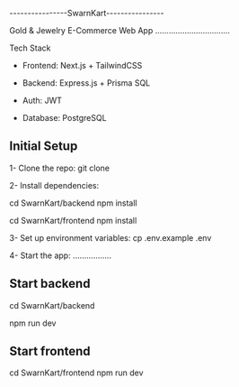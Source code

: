----------------SwarnKart----------------

Gold & Jewelry E-Commerce Web App
.................................

Tech Stack

- Frontend: Next.js + TailwindCSS
- Backend: Express.js + Prisma SQL
- Auth: JWT

- Database: PostgreSQL

## Initial Setup

1- Clone the repo:
git clone <link>

2- Install dependencies:

cd SwarnKart/backend
npm install

cd SwarnKart/frontend
npm install

3- Set up environment variables:
cp .env.example .env

4- Start the app:
.................

## Start backend

cd SwarnKart/backend

npm run dev

## Start frontend

cd SwarnKart/frontend
npm run dev
